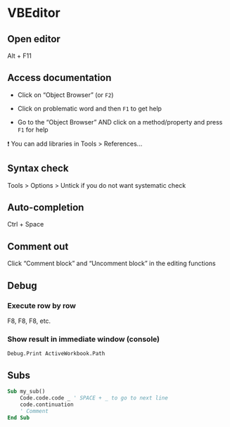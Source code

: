 # VBEditor

## Open editor

Alt + F11

## Access documentation

* Click on “Object Browser” (or `F2`)

* Click on problematic word and then `F1` to get help
* Go to the “Object Browser” AND click on a method/property and press `F1` for help

:exclamation: You can add libraries in Tools > References...

## Syntax check

Tools > Options > Untick if you do not want systematic check

## Auto-completion

Ctrl + Space

## Comment out

Click “Comment block” and “Uncomment block” in the editing functions

## Debug

### Execute row by row

F8, F8, F8, etc.

### Show result in immediate window (console)

```visual basic
Debug.Print ActiveWorkbook.Path
```

## Subs

```vb
Sub my_sub()
    Code.code.code _ ' SPACE + _ to go to next line
    code.continuation
    ' Comment
End Sub
```

